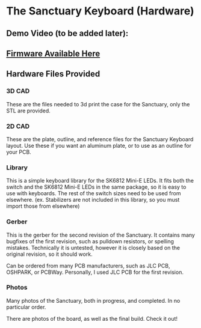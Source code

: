 # The Sanctuary Keyboard (Hardware)

## Demo Video (to be added later):

## [Firmware Available Here](https://github.com/LegoRocket/Sanctuary-Keyboard-Firmware)

## Hardware Files Provided

### 3D CAD
These are the files needed to 3d print the case for the Sanctuary, only the STL are provided.

### 2D CAD
These are the plate, outline, and reference files for the Sanctuary Keyboard layout. Use these if you want an aluminum plate, or to use as an outline for your PCB.

### Library
This is a simple keyboard library for the SK6812 Mini-E LEDs. It fits both the switch and the SK6812 Mini-E LEDs in the same package, so it is easy to use with keyboards. The rest of the switch sizes need to be used from elsewhere. (ex. Stabilizers are not included in this library, so you must import those from elsewhere)

### Gerber
This is the gerber for the second revision of the Sanctuary. It contains many bugfixes of the first revision, such as pulldown resistors, or spelling mistakes. Technically it is untested, however it is closely based on the original revision, so it should work.

Can be ordered from many PCB manufacturers, such as JLC PCB, OSHPARK, or PCBWay. Personally, I used JLC PCB for the first revision. 

### Photos
Many photos of the Sanctuary, both in progress, and completed. In no particular order.

There are photos of the board, as well as the final build. Check it out!

